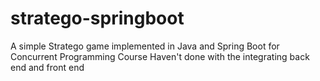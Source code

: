 # stratego-springboot

A simple Stratego game implemented in Java and Spring Boot for Concurrent Programming Course
Haven't done with the integrating back end and front end
